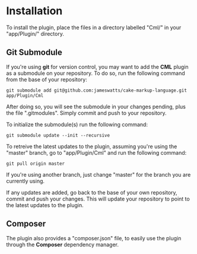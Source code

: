 Installation
============

To install the plugin, place the files in a directory labelled "Cml/" in your "app/Plugin/" directory.

Git Submodule
-------------

If you're using **git** for version control, you may want to add the **CML** plugin as a submodule on your repository. To do so, run the following command from the base of your repository:

```
git submodule add git@github.com:jameswatts/cake-markup-language.git app/Plugin/Cml
```

After doing so, you will see the submodule in your changes pending, plus the file ".gitmodules". Simply commit and push to your repository.

To initialize the submodule(s) run the following command:

```
git submodule update --init --recursive
```

To retreive the latest updates to the plugin, assuming you're using the "master" branch, go to "app/Plugin/Cml" and run the following command:

```
git pull origin master
```

If you're using another branch, just change "master" for the branch you are currently using.

If any updates are added, go back to the base of your own repository, commit and push your changes. This will update your repository to point to the latest updates to the plugin.

Composer
--------

The plugin also provides a "composer.json" file, to easily use the plugin through the **Composer** dependency manager.


